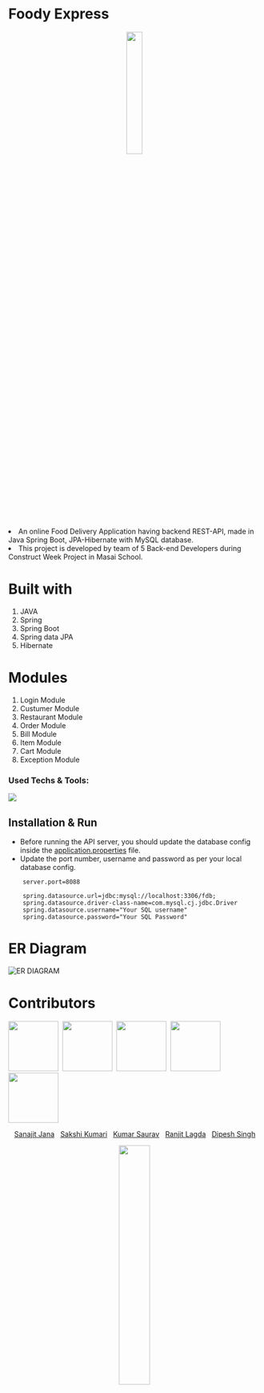 # Foody Express

<p align="center">
  <img style="width:25%;" src="https://www.bing.com/th/id/OGC.a62e8a8c05e1dabe118f1c15f3531b16?pid=1.7&rurl=https%3a%2f%2fd12man5gwydfvl.cloudfront.net%2fwp-content%2fuploads%2f2014%2f06%2f27233933%2fDelivery-Loop1.gif&ehk=HwYMlGZVX5hM01E7eKrYgxYLu15Iv1QyA%2bvwYEE5Q3I%3d" />
</p>


<li>An online Food Delivery Application having backend REST-API, made in Java Spring Boot, JPA-Hibernate with MySQL database.
<li> This project is developed by team of 5 Back-end Developers during Construct Week Project in Masai School.
 
 
# Built with
1. JAVA
2. Spring
3. Spring Boot
4. Spring data JPA
5. Hibernate

# Modules
1. Login Module
2. Custumer Module
3. Restaurant Module
4. Order Module
5. Bill Module
6. Item Module
7. Cart Module
8. Exception Module

### Used Techs & Tools:
<!-- language -->

[![](https://skillicons.dev/icons?i=java,spring,hibernate,mysql,git,github)]()


## Installation & Run

* Before running the API server, you should update the database config inside the [application.properties](https://github.com/sanajitjana/star-theory-7179/blob/master/FoodyExpress/src/main/resources/application.properties) file. 
* Update the port number, username and password as per your local database config.

```
    server.port=8088

    spring.datasource.url=jdbc:mysql://localhost:3306/fdb;
    spring.datasource.driver-class-name=com.mysql.cj.jdbc.Driver
    spring.datasource.username="Your SQL username"
    spring.datasource.password="Your SQL Password"

```

# ER Diagram
![ER DIAGRAM](https://user-images.githubusercontent.com/76105799/201517597-b53550a9-1849-4cde-887a-8eac987a80ad.PNG)


# Contributors

<div><img style="height:100px"; src="https://avatars.githubusercontent.com/u/76105799?v=4">&nbsp;&nbsp;<img style="height:100px"; src="https://avatars.githubusercontent.com/u/83025741?v=4">&nbsp;&nbsp;<img style="height:100px"; src="https://avatars.githubusercontent.com/u/101392926?v=4">&nbsp;&nbsp;<img style="height:100px"; src="https://avatars.githubusercontent.com/u/101393439?v=4">&nbsp;&nbsp;<img style="height:100px"; src="https://avatars.githubusercontent.com/u/84814627?v=4"></div>


&nbsp;&nbsp;&nbsp;<a href="https://github.com/sanajitjana">Sanajit Jana</a>&nbsp;&nbsp;&nbsp;<a href="https://github.com/sakshi00555">Sakshi Kumari</a>&nbsp;&nbsp;&nbsp;<a href="https://github.com/ksaurav11">Kumar Saurav</a>&nbsp;&nbsp;&nbsp;<a href="https://github.com/Ranjit0979">Ranjit Lagda</a>&nbsp;&nbsp;&nbsp;<a href="https://github.com/dipeshsingh253">Dipesh Singh</a>
<p align="center">
<img style="width:35%" src="https://www.bing.com/th/id/OGC.7a7082d2d73b6c995db6da795b66ae85?pid=1.7&rurl=https%3a%2f%2fstatic.dribbble.com%2fusers%2f662638%2fscreenshots%2f4803914%2fthumbsupdribs2.gif&ehk=Y%2b6LnEHbNx8qdJcdrFatveXJrSnRlK7z%2bTAB4v%2blc%2fE%3d"/></p>
